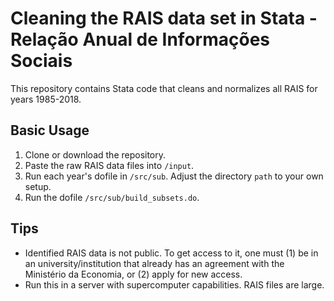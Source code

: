 # Cleaning the RAIS data set in Stata - Relação Anual de Informações Sociais

This repository contains Stata code that cleans and normalizes all RAIS for years 1985-2018.

## Basic Usage

1. Clone or download the repository.
2. Paste the raw RAIS data files into `/input`.
3. Run each year's dofile in `/src/sub`. Adjust the directory `path` to your own setup.
4. Run the dofile `/src/sub/build_subsets.do`.

## Tips

- Identified RAIS data is not public. To get access to it, one must (1) be in an university/institution that already has an agreement with the Ministério da Economia, or (2) apply for new access.
- Run this in a server with supercomputer capabilities. RAIS files are large.
